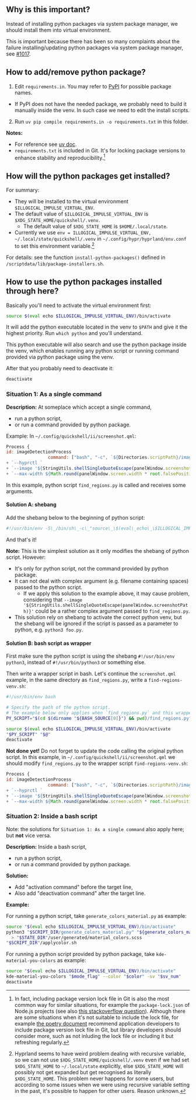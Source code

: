 ## Why is this important?
Instead of installing python packages via system package manager, we should install them into virtual environment.

This is important because there has been so many complaints about the failure installing/updating python packages via system package manager, see [#1017](https://github.com/end-4/dots-hyprland/issues/1017).

## How to add/remove python package?

1. Edit `requirements.in`. You may refer to [PyPI](https://pypi.org/) for possible package names.
  - If PyPI does not have the needed package, we probably need to build it manually inside the venv. In such case we need to edit the install scripts.
2. Run `uv pip compile requirements.in -o requirements.txt` in this folder.

**Notes:**
- For reference see [uv doc](https://docs.astral.sh/uv/pip/dependencies/#using-requirementsin).
- `requirements.txt` is included in Git. It's for locking package versions to enhance stability and reproducibility.[^1]

[^1]: In fact, including package version lock file in Git is also the most common way for similar situations, for example the `package-lock.json` of Node.js projects (see also [this stackoverflow question](https://stackoverflow.com/questions/48524417/should-the-package-lock-json-file-be-added-to-gitignore)). Although there are some situations when it's not suitable to include the lock file, for example [the poetry document](https://python-poetry.org/docs/basic-usage/#committing-your-poetrylock-file-to-version-control) recommend application developers to include package version lock file in Git, but library developers should consider more, such as not inluding the lock file or including it but refreshing regularly.

## How will the python packages get installed?

For summary:
- They will be installed to the virtual environment `$ILLOGICAL_IMPULSE_VIRTUAL_ENV`.
- The default value of `$ILLOGICAL_IMPULSE_VIRTUAL_ENV` is `$XDG_STATE_HOME/quickshell/.venv`.
  - The default value of `$XDG_STATE_HOME` is `$HOME/.local/state`.
- Currently we use `env = ILLOGICAL_IMPULSE_VIRTUAL_ENV, ~/.local/state/quickshell/.venv` in `~/.config/hypr/hyprland/env.conf` to set this environment variable.[^2]

For details: see the function `install-python-packages()` defined in `/scriptdata/lib/package-installers.sh`.

[^2]: Hyprland seems to have weird problem dealing with recursive variable, so we can not use `$XDG_STATE_HOME/quickshell/.venv` even if we had set `$XDG_STATE_HOME` to `~/.local/state` explicitly, else `$XDG_STATE_HOME` will possibly not get expanded but get recognised as literally `$XDG_STATE_HOME`. This problem never happens for some users, but according to some issues when we were using recursive variable setting in the past, it's possible to happen for other users. Reason unknown.

## How to use the python packages installed through here?

Basically you'll need to activate the virtual environment first:
```bash
source $(eval echo $ILLOGICAL_IMPULSE_VIRTUAL_ENV)/bin/activate
```

It will add the python executable located in the venv to `$PATH` and give it the highest priority.
Run `which python` and you'll understand.

This python executable will also search and use the python package inside the venv,
which enables running any python script or running command provided via python package using the venv.

After that you probably need to deactivate it:
```bash
deactivate
```

### Situation 1: As a single command
**Description:** At someplace which accept a single command,
- run a python script,
- or run a command provided by python package.

Example: In `~/‎.config/quickshell/ii/screenshot.qml`:
```qml
Process {
id: imageDetectionProcess
                command: ["bash", "-c", `${Directories.scriptPath}/images/find_regions.py ` 
+ `--hyprctl ` 
+ `--image '${StringUtils.shellSingleQuoteEscape(panelWindow.screenshotPath)}' ` 
+ `--max-width ${Math.round(panelWindow.screen.width * root.falsePositivePreventionRatio)} ` 
```
In this example, python script `find_regions.py` is called and receives some arguments.

#### Solution A: shebang

Add the shebang below to the beginning of python script:
```python
#!/usr/bin/env -S\_/bin/sh\_-c\_"source\_\$(eval\_echo\_\$ILLOGICAL_IMPULSE_VIRTUAL_ENV)/bin/activate&&exec\_python\_-E\_"\$0"\_"\$@""
```
And that's it!

**Note:** This is the simplest solution as it only modifies the shebang of python script.
However:
- It's only for python script, not the command provided by python package.
- It can not deal with complex argument (e.g. filename containing spaces) passed to the python script.
  - If we apply this solution to the example above, it may cause problem, considering that `--image '${StringUtils.shellSingleQuoteEscape(panelWindow.screenshotPath)}'` could be a rather complex argument passed to `find_regions.py`.
- This solution rely on shebang to activate the correct python venv, but the shebang will be ignored if the script is passed as a parameter to python, e.g. `python3 foo.py`.

#### Solution B: bash script as wrapper

First make sure the python script is using the shebang `#!/usr/bin/env python3`, instead of `#!/usr/bin/python3` or something else.

Then write a wrapper script in bash.
Let's continue the `screenshot.qml` example, in the same directory as `find_regions.py`, write a `find-regions-venv.sh`:
```bash
#!/usr/bin/env bash

# Specify the path of the python script.
# The example below only applies when `find_regions.py` and this wrapper script are under the same folder.
PY_SCRIPT="$(cd $(dirname "${BASH_SOURCE[0]}") && pwd)/find_regions.py"

source $(eval echo $ILLOGICAL_IMPULSE_VIRTUAL_ENV)/bin/activate
"$PY_SCRIPT" "$@"
deactivate
```
**Not done yet!** Do not forget to update the code calling the original python script.
In this example, in `~/‎.config/quickshell/ii/screenshot.qml` we should modify `find_regions.py` to the wrapper script `find-regions-venv.sh`:
```qml
Process {
id: imageDetectionProcess
                command: ["bash", "-c", `${Directories.scriptPath}/images/find-regions-venv.sh ` 
+ `--hyprctl ` 
+ `--image '${StringUtils.shellSingleQuoteEscape(panelWindow.screenshotPath)}' ` 
+ `--max-width ${Math.round(panelWindow.screen.width * root.falsePositivePreventionRatio)} ` 
```

### Situation 2: Inside a bash script
Note: the solutions for `Situation 1: As a single command` also apply here; but **not** vice versa.

**Description:**
Inside a bash script,
- run a python script,
- or run a command provided by python package.

**Solution:**
- Add "activation command" before the target line,
- Also add "deactivation command" after the target line.

**Example:**

For running a python script,
take `generate_colors_material.py` as example:
```bash
source "$(eval echo $ILLOGICAL_IMPULSE_VIRTUAL_ENV)/bin/activate"
python3 "$SCRIPT_DIR/generate_colors_material.py" "${generate_colors_material_args[@]}" \
  > "$STATE_DIR"/user/generated/material_colors.scss
"$SCRIPT_DIR"/applycolor.sh
```

For running a python script provided by python package,
take `kde-material-you-colors` as example:
```bash
source "$(eval echo $ILLOGICAL_IMPULSE_VIRTUAL_ENV)/bin/activate"
kde-material-you-colors "$mode_flag" --color "$color" -sv "$sv_num"
deactivate
```



